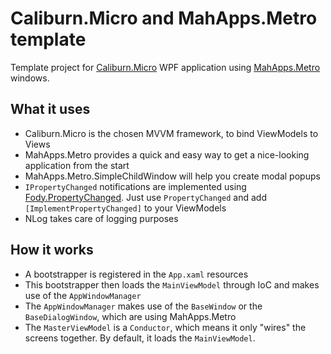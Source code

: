 # Caliburn.Micro and MahApps.Metro template

Template project for [Caliburn.Micro](https://github.com/Caliburn-Micro/Caliburn.Micro) WPF application using [MahApps.Metro](https://github.com/MahApps/MahApps.Metro) windows.

## What it uses

* Caliburn.Micro is the chosen MVVM framework, to bind ViewModels to Views
* MahApps.Metro provides a quick and easy way to get a nice-looking application from the start
* MahApps.Metro.SimpleChildWindow will help you create modal popups
* `IPropertyChanged` notifications are implemented using [Fody.PropertyChanged](https://github.com/Fody/PropertyChanged). Just use `PropertyChanged` and add `[ImplementPropertyChanged]` to your ViewModels
* NLog takes care of logging purposes

## How it works

* A bootstrapper is registered in the `App.xaml` resources
* This bootstrapper then loads the `MainViewModel` through IoC and makes use of the `AppWindowManager`
* The `AppWindowManager` makes use of the `BaseWindow` or the `BaseDialogWindow`, which are using MahApps.Metro
* The `MasterViewModel` is a `Conductor`, which means it only "wires" the screens together. By default, it loads the `MainViewModel`.
